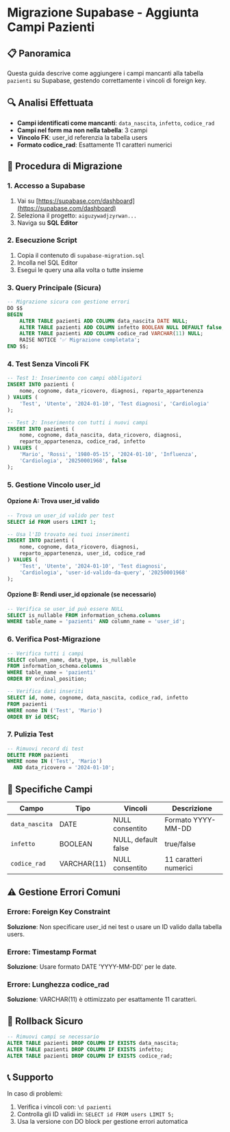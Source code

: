 # Migrazione Supabase - Aggiunta Campi Pazienti

## 📋 Panoramica
Questa guida descrive come aggiungere i campi mancanti alla tabella `pazienti` su Supabase, gestendo correttamente i vincoli di foreign key.

## 🔍 Analisi Effettuata
- **Campi identificati come mancanti**: `data_nascita`, `infetto`, `codice_rad`
- **Campi nel form ma non nella tabella**: 3 campi
- **Vincolo FK**: user_id referenzia la tabella users
- **Formato codice_rad**: Esattamente 11 caratteri numerici

## 🚀 Procedura di Migrazione

### 1. Accesso a Supabase
1. Vai su [https://supabase.com/dashboard](https://supabase.com/dashboard)
2. Seleziona il progetto: `aiguzywadjzyrwan...`
3. Naviga su **SQL Editor**

### 2. Esecuzione Script
1. Copia il contenuto di `supabase-migration.sql`
2. Incolla nel SQL Editor
3. Esegui le query una alla volta o tutte insieme

### 3. Query Principale (Sicura)
```sql
-- Migrazione sicura con gestione errori
DO $$
BEGIN
    ALTER TABLE pazienti ADD COLUMN data_nascita DATE NULL;
    ALTER TABLE pazienti ADD COLUMN infetto BOOLEAN NULL DEFAULT false;
    ALTER TABLE pazienti ADD COLUMN codice_rad VARCHAR(11) NULL;
    RAISE NOTICE '✅ Migrazione completata';
END $$;
```

### 4. Test Senza Vincoli FK
```sql
-- Test 1: Inserimento con campi obbligatori
INSERT INTO pazienti (
    nome, cognome, data_ricovero, diagnosi, reparto_appartenenza
) VALUES (
    'Test', 'Utente', '2024-01-10', 'Test diagnosi', 'Cardiologia'
);

-- Test 2: Inserimento con tutti i nuovi campi
INSERT INTO pazienti (
    nome, cognome, data_nascita, data_ricovero, diagnosi, 
    reparto_appartenenza, codice_rad, infetto
) VALUES (
    'Mario', 'Rossi', '1980-05-15', '2024-01-10', 'Influenza',
    'Cardiologia', '20250001968', false
);
```

### 5. Gestione Vincolo user_id
#### Opzione A: Trova user_id valido
```sql
-- Trova un user_id valido per test
SELECT id FROM users LIMIT 1;

-- Usa l'ID trovato nei tuoi inserimenti
INSERT INTO pazienti (
    nome, cognome, data_ricovero, diagnosi, 
    reparto_appartenenza, user_id, codice_rad
) VALUES (
    'Test', 'Utente', '2024-01-10', 'Test diagnosi', 
    'Cardiologia', 'user-id-valido-da-query', '20250001968'
);
```

#### Opzione B: Rendi user_id opzionale (se necessario)
```sql
-- Verifica se user_id può essere NULL
SELECT is_nullable FROM information_schema.columns 
WHERE table_name = 'pazienti' AND column_name = 'user_id';
```

### 6. Verifica Post-Migrazione
```sql
-- Verifica tutti i campi
SELECT column_name, data_type, is_nullable
FROM information_schema.columns
WHERE table_name = 'pazienti'
ORDER BY ordinal_position;

-- Verifica dati inseriti
SELECT id, nome, cognome, data_nascita, codice_rad, infetto
FROM pazienti 
WHERE nome IN ('Test', 'Mario')
ORDER BY id DESC;
```

### 7. Pulizia Test
```sql
-- Rimuovi record di test
DELETE FROM pazienti 
WHERE nome IN ('Test', 'Mario') 
  AND data_ricovero = '2024-01-10';
```

## 📏 Specifiche Campi
| Campo | Tipo | Vincoli | Descrizione |
|-------|------|---------|-------------|
| `data_nascita` | DATE | NULL consentito | Formato YYYY-MM-DD |
| `infetto` | BOOLEAN | NULL, default false | true/false |
| `codice_rad` | VARCHAR(11) | NULL consentito | 11 caratteri numerici |

## ⚠️ Gestione Errori Comuni

### Errore: Foreign Key Constraint
**Soluzione**: Non specificare user_id nei test o usare un ID valido dalla tabella users.

### Errore: Timestamp Format
**Soluzione**: Usare formato DATE 'YYYY-MM-DD' per le date.

### Errore: Lunghezza codice_rad
**Soluzione**: VARCHAR(11) è ottimizzato per esattamente 11 caratteri.

## 🔄 Rollback Sicuro
```sql
-- Rimuovi campi se necessario
ALTER TABLE pazienti DROP COLUMN IF EXISTS data_nascita;
ALTER TABLE pazienti DROP COLUMN IF EXISTS infetto;
ALTER TABLE pazienti DROP COLUMN IF EXISTS codice_rad;
```

## 📞 Supporto
In caso di problemi:
1. Verifica i vincoli con: `\d pazienti`
2. Controlla gli ID validi in: `SELECT id FROM users LIMIT 5;`
3. Usa la versione con DO block per gestione errori automatica